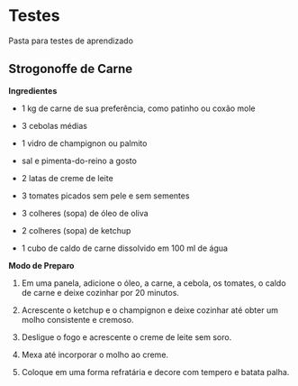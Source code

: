 # Testes
Pasta para testes de aprendizado
## Strogonoffe de Carne
**Ingredientes**

 - 1 kg de carne de sua preferência, como patinho ou coxão mole

 - 3 cebolas médias

 - 1 vidro de champignon ou palmito

 - sal e pimenta-do-reino a gosto

 - 2 latas de creme de leite

 - 3 tomates picados sem pele e sem sementes

 - 3 colheres (sopa) de óleo de oliva

 - 2 colheres (sopa) de ketchup

 - 1 cubo de caldo de carne dissolvido em 100 ml de água


**Modo de Preparo**

1. Em uma panela, adicione o óleo, a carne, a cebola, os tomates, o caldo de carne e deixe cozinhar por 20 minutos.

2. Acrescente o ketchup e o champignon e deixe cozinhar até obter um molho consistente e cremoso.

3. Desligue o fogo e acrescente o creme de leite sem soro.

4. Mexa até incorporar o molho ao creme.

5. Coloque em uma forma refratária e decore com tempero e batata palha.
